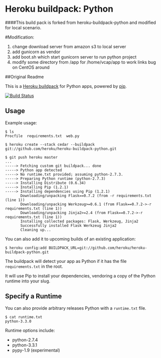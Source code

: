Heroku buildpack: Python
========================

####This build pack is forked from heroku-buildpack-python and modified for local scenario.

#Modification:
1. change download server from amazon s3 to local server
2. add gunicorn as vendor
3. add boot.sh which start gunicorn server to run python project
4. modify some directory from /app for /home/vcap/app to work links bug on CentOS around

##Original Readme


This is a [Heroku buildpack](http://devcenter.heroku.com/articles/buildpacks) for Python apps, powered by [pip](http://www.pip-installer.org/).

[![Build Status](https://secure.travis-ci.org/heroku/heroku-buildpack-python.png?branch=master)](http://travis-ci.org/heroku/heroku-buildpack-python)

Usage
-----

Example usage:

    $ ls
    Procfile  requirements.txt  web.py

    $ heroku create --stack cedar --buildpack git://github.com/heroku/heroku-buildpack-python.git

    $ git push heroku master
    ...
    -----> Fetching custom git buildpack... done
    -----> Python app detected
    -----> No runtime.txt provided; assuming python-2.7.3.
    -----> Preparing Python runtime (python-2.7.3)
    -----> Installing Distribute (0.6.34)
    -----> Installing Pip (1.2.1)
    -----> Installing dependencies using Pip (1.2.1)
           Downloading/unpacking Flask==0.7.2 (from -r requirements.txt (line 1))
           Downloading/unpacking Werkzeug>=0.6.1 (from Flask==0.7.2->-r requirements.txt (line 1))
           Downloading/unpacking Jinja2>=2.4 (from Flask==0.7.2->-r requirements.txt (line 1))
           Installing collected packages: Flask, Werkzeug, Jinja2
           Successfully installed Flask Werkzeug Jinja2
           Cleaning up...

You can also add it to upcoming builds of an existing application:

    $ heroku config:add BUILDPACK_URL=git://github.com/heroku/heroku-buildpack-python.git

The buildpack will detect your app as Python if it has the file `requirements.txt` in the root. 

It will use Pip to install your dependencies, vendoring a copy of the Python runtime into your slug. 

Specify a Runtime
-----------------

You can also provide arbitrary releases Python with a `runtime.txt` file.

    $ cat runtime.txt
    python-3.3.0
    
Runtime options include:

- python-2.7.4
- python-3.3.1
- pypy-1.9 (experimental)
